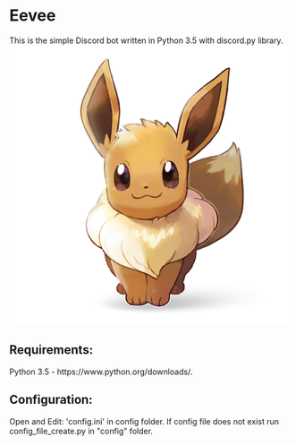 # Eevee
This is the simple Discord bot written in Python 3.5 with discord.py library.
<img src="img/eevee.png" alt="Eevee" height="500" width="500">

<h2>Requirements:</h2>
Python 3.5 - https://www.python.org/downloads/. <br/>

<h2>Configuration:</h2>
Open and Edit: 'config.ini' in config folder.
If config file does not exist run config_file_create.py in "config" folder. 

